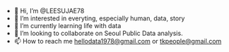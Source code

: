 - 👋 Hi, I’m @LEESUJAE78
- 👀 I’m interested in everyting, especially human, data, story
- 🌱 I’m currently learning life with data
- 💞️ I’m looking to collaborate on Seoul Public Data analysis.
- 📫 How to reach me hellodata1978@gmail.com or tkpeople@gmail.com

<!---
LEESUJAE78/LEESUJAE78 is a ✨ special ✨ repository because its `README.md` (this file) appears on your GitHub profile.
You can click the Preview link to take a look at your changes.
--->
